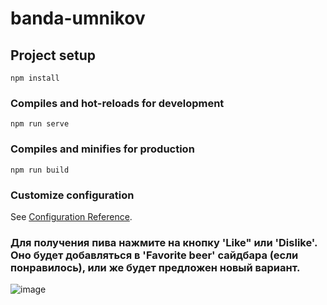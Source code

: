 # banda-umnikov

## Project setup
```
npm install
```

### Compiles and hot-reloads for development
```
npm run serve
```

### Compiles and minifies for production
```
npm run build
```

### Customize configuration
See [Configuration Reference](https://cli.vuejs.org/config/).


### Для получения пива нажмите на кнопку 'Like" или 'Dislike'. Оно будет добавляться в 'Favorite beer' сайдбара (если понравилось), или же будет предложен новый вариант.
![image](https://user-images.githubusercontent.com/67223023/153512857-32058eed-40ef-4c90-90e4-0f8eff799c80.png)

